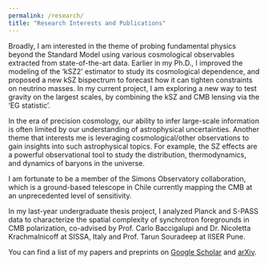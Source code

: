 ```yaml
---
permalink: /research/
title: "Research Interests and Publications"
---
```


Broadly, I am interested in the theme of probing fundamental physics beyond the Standard Model using various cosmological observables extracted from state-of-the-art data. Earlier in my Ph.D., I improved the modeling of the ‘kSZ2’ estimator to study its cosmological dependence, and proposed a new kSZ bispectrum to forecast how it can tighten constraints on neutrino masses. In my current project, I am exploring a new way to test gravity on the largest scales, by combining the kSZ and CMB lensing via the ‘EG statistic’. 

In the era of precision cosmology, our ability to infer large-scale information is often limited by our understanding of astrophysical uncertainties. Another theme that interests me is leveraging cosmological/other observations to gain insights into such astrophysical topics. For example, the SZ effects are a powerful observational tool to study the distribution, thermodynamics, and dynamics of baryons in the universe. 

I am fortunate to be a member of the Simons Observatory collaboration, which is a ground-based telescope in Chile currently mapping the CMB at an unprecedented level of sensitivity. 

In my last-year undergraduate thesis project, I analyzed Planck and S-PASS data to characterize the spatial complexity of  synchrotron foregrounds in CMB polarization, co-advised by Prof. Carlo Baccigalupi and Dr. Nicoletta Krachmalnicoff at SISSA, Italy and Prof. Tarun Souradeep at IISER Pune.

You can find a list of my papers and preprints on [Google Scholar](https://scholar.google.com/citations?user=fdNcgbAAAAAJ&hl=en&oi=ao) and [arXiv](https://arxiv.org/search/?query=Patki%2C+Raagini&searchtype=author&abstracts=show&order=-announced_date_first&size=50).

